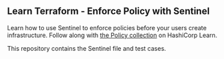 ## Learn Terraform - Enforce Policy with Sentinel

Learn how to use Sentinel to enforce policies before your users create infrastructure. Follow along with [the Policy collection](https://learn.hashicorp.com/collections/terraform/policy) on HashiCorp Learn.

This repository contains the Sentinel file and test cases.